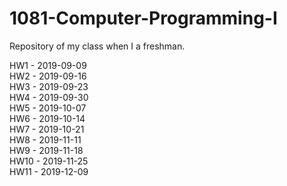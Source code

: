 # 1081-Computer-Programming-I
Repository of my class when I  a freshman.

HW1  - 2019-09-09<br>
HW2  - 2019-09-16<br>
HW3  - 2019-09-23<br>
HW4  - 2019-09-30<br>
HW5  - 2019-10-07<br>
HW6  - 2019-10-14<br>
HW7  - 2019-10-21<br>
HW8  - 2019-11-11<br>
HW9  - 2019-11-18<br>
HW10 - 2019-11-25<br>
HW11 - 2019-12-09<br>
